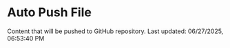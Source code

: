 # Auto Push File

Content that will be pushed to GitHub repository.
Last updated: 06/27/2025, 06:53:40 PM